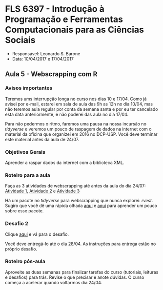 #  FLS 6397 - Introdução à Programação e Ferramentas Computacionais para as Ciências Sociais

- Responsável: Leonardo S. Barone
- Data: 10/04/2017 e 17/04/2017

## Aula 5 - Webscrapping com R

### Avisos importantes

Teremos ums interrupção longa no curso nos dias 10 e 17/04. Como já avisei por e-mail, estarei em sala de aula das 9h as 12h no dia 10/04, mas não teremos aula regular por conta da semana santa e por eu ter cancelado esta data anteriormente, e não poderei das aula no dia 17/04.

Para não pedermos o ritmo, faremos uma pausa na nossa incursão no _tidyverse_ e veremos um pouco de raspagem de dados na internet com o material da oficina que organizei em 2016 no DCP-USP. Você deve terminar este material antes da aula de 24/07.

### Objetivos Gerais

Aprender a raspar dados da internet com a biblioteca XML.

### Roteiro para a aula

Faça as 3 atividades de webscrapping até antes da aula do dia 24/07: [Atividade 1](https://github.com/leobarone/Webscraping_R_XML_Legislativo_2016_1/blob/master/Atividade_1.Rmd), [Atividade 2](https://github.com/leobarone/Webscraping_R_XML_Legislativo_2016_1/blob/master/Atividade_2.Rmd) e [Atividade 3](https://github.com/leobarone/Webscraping_R_XML_Legislativo_2016_1/blob/master/Atividade_3.Rmd)

Há um pacote no _tidyverse_ para webscrapping que nunca explorei: _rvest_. Sugiro que você dê uma rápida olhada [aqui](https://blog.rstudio.org/2014/11/24/rvest-easy-web-scraping-with-r/) e [aqui](https://stat4701.github.io/edav/2015/04/02/rvest_tutorial/) para aprender um pouco sobre esse pacote.

### Desafio 2

Clique [aqui](https://github.com/leobarone/FLS6397/blob/master/activities/datachallange2.md) e vá para o desafio.

Você deve entregá-lo até o dia 28/04. As instruções para entrega estão no próprio desafio.

### Roteiro pós-aula

Aproveite as duas semanas para finalizar tarefas do curso (tutoriais, leituras e desafios) para trás. Revise o que precisar e anote dúvidas. O curso começa a acelerar quando voltarmos dia 24/04.

